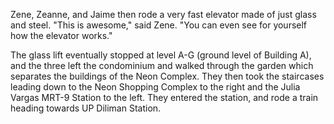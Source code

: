Zene, Zeanne, and Jaime then rode a very fast elevator made of just glass and steel. "This is awesome," said Zene. "You can even see for yourself how the elevator works."

The glass lift eventually stopped at level A-G (ground level of Building A), and the three left the condominium and walked through the garden which separates the buildings of the Neon Complex. They then took the staircases leading down to the Neon Shopping Complex to the right and the Julia Vargas MRT-9 Station to the left. They entered the station, and rode a train heading towards UP Diliman Station.